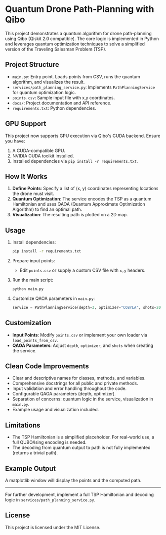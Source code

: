 # Quantum Drone Path-Planning with Qibo

This project demonstrates a quantum algorithm for drone path-planning using Qibo (Qiskit 2.0 compatible). The core logic is implemented in Python and leverages quantum optimization techniques to solve a simplified version of the Traveling Salesman Problem (TSP).

## Project Structure

- `main.py`: Entry point. Loads points from CSV, runs the quantum algorithm, and visualizes the result.
- `services/path_planning_service.py`: Implements `PathPlanningService` for quantum optimization logic.
- `points.csv`: Sample input file with x,y coordinates.
- `docs/`: Project documentation and API reference.
- `requirements.txt`: Python dependencies.

## GPU Support

This project now supports GPU execution via Qibo's CUDA backend. Ensure you have:
 1. A CUDA-compatible GPU.
 2. NVIDIA CUDA toolkit installed.
 3. Installed dependencies via `pip install -r requirements.txt`.

## How It Works

1. **Define Points**: Specify a list of (x, y) coordinates representing locations the drone must visit.
2. **Quantum Optimization**: The service encodes the TSP as a quantum Hamiltonian and uses QAOA (Quantum Approximate Optimization Algorithm) to find an optimal path.
3. **Visualization**: The resulting path is plotted on a 2D map.

## Usage

1. Install dependencies:
   ```bash
   pip install -r requirements.txt
   ```

2. Prepare input points:
   - Edit `points.csv` or supply a custom CSV file with `x,y` headers.

3. Run the main script:
   ```bash
   python main.py
   ```

4. Customize QAOA parameters in `main.py`:
   ```python
   service = PathPlanningService(depth=3, optimizer="COBYLA", shots=200)
   ```

## Customization
- **Input Points**: Modify `points.csv` or implement your own loader via `load_points_from_csv`.
- **QAOA Parameters**: Adjust `depth`, `optimizer`, and `shots` when creating the service.

## Clean Code Improvements
- Clear and descriptive names for classes, methods, and variables.
- Comprehensive docstrings for all public and private methods.
- Input validation and error handling throughout the code.
- Configurable QAOA parameters (depth, optimizer).
- Separation of concerns: quantum logic in the service, visualization in `main.py`.
- Example usage and visualization included.

## Limitations
- The TSP Hamiltonian is a simplified placeholder. For real-world use, a full QUBO/Ising encoding is needed.
- The decoding from quantum output to path is not fully implemented (returns a trivial path).

## Example Output
A matplotlib window will display the points and the computed path.

---

For further development, implement a full TSP Hamiltonian and decoding logic in `services/path_planning_service.py`.

## License

This project is licensed under the MIT License.